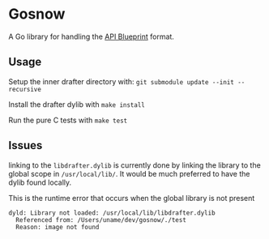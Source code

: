 # Gosnow

A Go library for handling the [API Blueprint](https://apiblueprint.org) format.

## Usage

Setup the inner drafter directory with: 
`git submodule update --init --recursive`

Install the drafter dylib with `make install`

Run the pure C tests with `make test`

## Issues

linking to the `libdrafter.dylib` is currently done by linking the library to the global scope in `/usr/local/lib/`. It would be much preferred to have the dylib found locally.

This is the runtime error that occurs when the global library is not present
```
dyld: Library not loaded: /usr/local/lib/libdrafter.dylib
  Referenced from: /Users/uname/dev/gosnow/./test
  Reason: image not found
```
